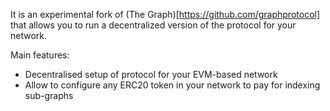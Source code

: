 It is an experimental fork of (The Graph)[https://github.com/graphprotocol] that allows you to run a decentralized version of the protocol for your network.

Main features:
- Decentralised setup of protocol for your EVM-based network
- Allow to configure any ERC20 token in your network to pay for indexing sub-graphs
